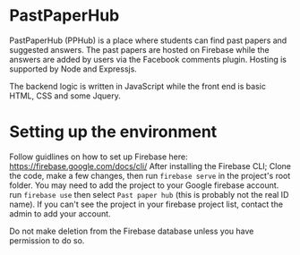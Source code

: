 # PastPaperHub

PastPaperHub (PPHub) is a place where students can find past papers and suggested answers. The past papers are hosted on Firebase while the answers are added by users via the Facebook comments plugin. Hosting is supported by Node and Expressjs.

The backend logic is written in JavaScript while the front end is basic HTML, CSS and some Jquery.

# Setting up the environment

Follow guidlines on how to set up Firebase here: https://firebase.google.com/docs/cli/
After installing the Firebase CLI; Clone the code, make a few changes, then run `firebase serve` in the project's root folder.
You may need to add the project to your Google firebase account. run `firebase use` then select `Past paper hub` (this is probably not the real ID name). If you can't see the project in your firebase project list, contact the admin to add your account.

Do not make deletion from the Firebase database unless you have permission to do so.
